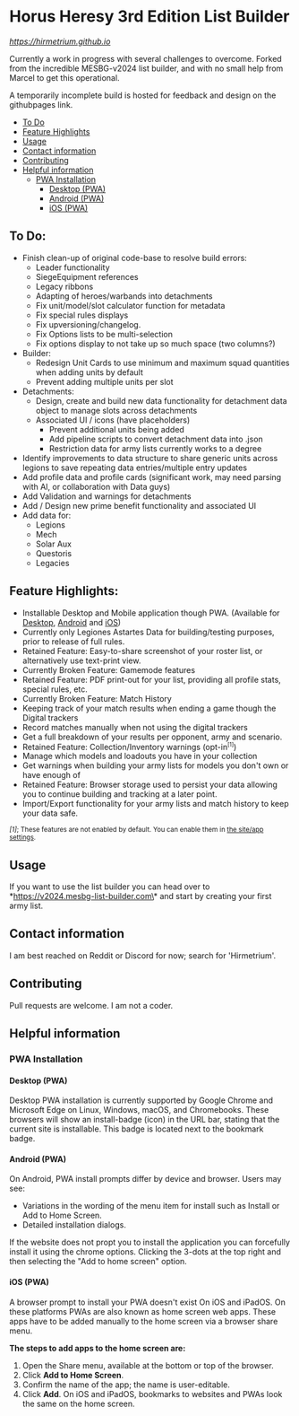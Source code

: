 # Horus Heresy 3rd Edition List Builder

*https://hirmetrium.github.io*

Currently a work in progress with several challenges to overcome. Forked from the incredible MESBG-v2024 list builder, and with no small help from Marcel to get this operational.

A temporarily incomplete build is hosted for feedback and design on the githubpages link.

<!-- TOC -->
* [To Do](#to-do)
* [Feature Highlights](#feature-highlights)
* [Usage](#usage)
* [Contact information](#contact-information)
* [Contributing](#contributing)
* [Helpful information](#helpful-information)
  * [PWA Installation](#pwa-installation)
    * [Desktop (PWA)](#desktop-pwa)
    * [Android (PWA)](#android-pwa)
    * [iOS (PWA)](#ios-pwa)
<!-- TOC -->

## To Do:
- Finish clean-up of original code-base to resolve build errors:
  - Leader functionality
  - SiegeEquipment references
  - Legacy ribbons
  - Adapting of heroes/warbands into detachments
  - Fix unit/model/slot calculator function for metadata
  - Fix special rules displays
  - Fix upversioning/changelog.
  - Fix Options lists to be multi-selection
  - Fix options display to not take up so much space (two columns?)
- Builder:
  - Redesign Unit Cards to use minimum and maximum squad quantities when adding units by default
  - Prevent adding multiple units per slot
- Detachments:
  - Design, create and build new data functionality for detachment data object to manage slots across detachments
  - Associated UI / icons (have placeholders)
	- Prevent additional units being added
	- Add pipeline scripts to convert detachment data into .json
	- Restriction data for army lists currently works to a degree
- Identify improvements to data structure to share generic units across legions to save repeating data entries/multiple entry updates
- Add profile data and profile cards (significant work, may need parsing with AI, or collaboration with Data guys)
- Add Validation and warnings for detachments
- Add / Design new prime benefit functionality and associated UI
- Add data for:
  - Legions
  - Mech
  - Solar Aux
  - Questoris
  - Legacies

## Feature Highlights:
- Installable Desktop and Mobile application though PWA. (Available for [Desktop](#desktop-pwa), [Android](#android-pwa) and [iOS](#ios-pwa))
- Currently only Legiones Astartes Data for building/testing purposes, prior to release of full rules.
- Retained Feature: Easy-to-share screenshot of your roster list, or alternatively use text-print view.
- Currently Broken Feature: Gamemode features
- Retained Feature: PDF print-out for your list, providing all profile stats, special rules, etc.
- Currently Broken Feature: Match History
 - Keeping track of your match results when ending a game though the Digital trackers
 - Record matches manually when not using the digital trackers
 - Get a full breakdown of your results per opponent, army and scenario.
- Retained Feature: Collection/Inventory warnings (opt-in<sup><small>\[1]</small></sup>)
 - Manage which models and loadouts you have in your collection
 - Get warnings when building your army lists for models you don't own or have enough of
- Retained Feature: Browser storage used to persist your data allowing you to continue building and tracking at a later point.
 - Import/Export functionality for your army lists and match history to keep your data safe.

<small>_[1]_; These features are not enabled by default. You can enable them
in [the site/app settings](https://hirmetrium.github.io/#/settings).</small>

## Usage
If you want to use the list builder you can head over to \*https://v2024.mesbg-list-builder.com\* and start by creating
your first army list.

## Contact information
I am best reached on Reddit or Discord for now; search for 'Hirmetrium'.

## Contributing
Pull requests are welcome. I am not a coder.

## Helpful information

### PWA Installation

#### Desktop (PWA)

Desktop PWA installation is currently supported by Google Chrome and Microsoft Edge on Linux, Windows, macOS, and
Chromebooks. These browsers will show an install-badge (icon) in the URL bar, stating that the current site is
installable. This badge is located next to the bookmark badge.

#### Android (PWA)

On Android, PWA install prompts differ by device and browser. Users may see:

- Variations in the wording of the menu item for install such as Install or Add to Home Screen.
- Detailed installation dialogs.

If the website does not propt you to install the application you can forcefully install it using the chrome options.
Clicking the 3-dots at the top right and then selecting the "Add to home screen" option.

#### iOS (PWA)

A browser prompt to install your PWA doesn't exist On iOS and iPadOS. On these platforms PWAs are also known as home
screen web apps. These apps have to be added manually to the home screen via a browser share menu.

**The steps to add apps to the home screen are:**

1. Open the Share menu, available at the bottom or top of the browser.
2. Click **Add to Home Screen**.
3. Confirm the name of the app; the name is user-editable.
4. Click **Add**. On iOS and iPadOS, bookmarks to websites and PWAs look the same on the home screen.
